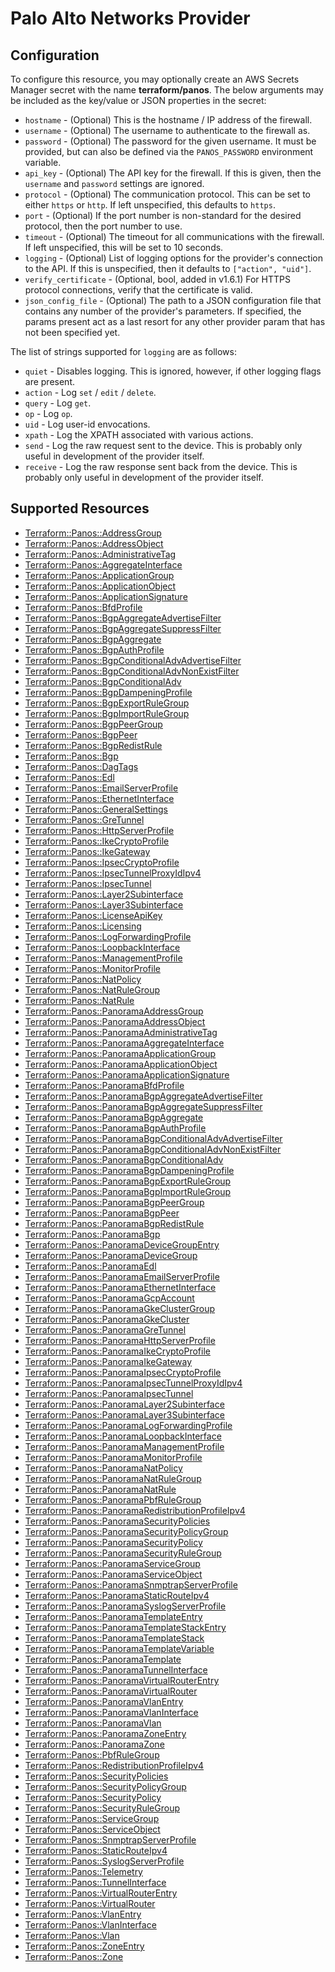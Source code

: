 # Palo Alto Networks Provider

## Configuration

To configure this resource, you may optionally create an AWS Secrets Manager secret with the name **terraform/panos**. The below arguments may be included as the key/value or JSON properties in the secret:

* `hostname` - (Optional) This is the hostname / IP address of the firewall.
* `username` - (Optional) The username to authenticate to the firewall as.
* `password` - (Optional) The password for the given username. It must be
  provided, but can also be defined via the `PANOS_PASSWORD` environment
  variable.
* `api_key` - (Optional) The API key for the firewall.  If this is given, then
  the `username` and `password` settings are ignored.
* `protocol` - (Optional) The communication protocol.  This can be set to
  either `https` or `http`.  If left unspecified, this defaults to `https`.
* `port` - (Optional) If the port number is non-standard for the desired
  protocol, then the port number to use.
* `timeout` - (Optional) The timeout for all communications with the
  firewall.  If left unspecified, this will be set to 10 seconds.
* `logging` - (Optional) List of logging options for the provider's connection
  to the API.  If this is unspecified, then it defaults to
  `["action", "uid"]`.
* `verify_certificate` - (Optional, bool, added in v1.6.1) For HTTPS protocol
  connections, verify that the certificate is valid.
* `json_config_file` - (Optional) The path to a JSON configuration file that
  contains any number of the provider's parameters.  If specified, the params
  present act as a last resort for any other provider param that has not been
  specified yet.

The list of strings supported for `logging` are as follows:

* `quiet` - Disables logging.  This is ignored, however, if other logging
  flags are present.
* `action` - Log `set` / `edit` / `delete`.
* `query` - Log `get`.
* `op` - Log `op`.
* `uid` - Log user-id envocations.
* `xpath` - Log the XPATH associated with various actions.
* `send` - Log the raw request sent to the device.  This is probably
  only useful in development of the provider itself.
* `receive` - Log the raw response sent back from the device.  This is probably
  only useful in development of the provider itself.


## Supported Resources

* [Terraform::Panos::AddressGroup](../resources/panos/Terraform-Panos-AddressGroup/docs/README.md)
* [Terraform::Panos::AddressObject](../resources/panos/Terraform-Panos-AddressObject/docs/README.md)
* [Terraform::Panos::AdministrativeTag](../resources/panos/Terraform-Panos-AdministrativeTag/docs/README.md)
* [Terraform::Panos::AggregateInterface](../resources/panos/Terraform-Panos-AggregateInterface/docs/README.md)
* [Terraform::Panos::ApplicationGroup](../resources/panos/Terraform-Panos-ApplicationGroup/docs/README.md)
* [Terraform::Panos::ApplicationObject](../resources/panos/Terraform-Panos-ApplicationObject/docs/README.md)
* [Terraform::Panos::ApplicationSignature](../resources/panos/Terraform-Panos-ApplicationSignature/docs/README.md)
* [Terraform::Panos::BfdProfile](../resources/panos/Terraform-Panos-BfdProfile/docs/README.md)
* [Terraform::Panos::BgpAggregateAdvertiseFilter](../resources/panos/Terraform-Panos-BgpAggregateAdvertiseFilter/docs/README.md)
* [Terraform::Panos::BgpAggregateSuppressFilter](../resources/panos/Terraform-Panos-BgpAggregateSuppressFilter/docs/README.md)
* [Terraform::Panos::BgpAggregate](../resources/panos/Terraform-Panos-BgpAggregate/docs/README.md)
* [Terraform::Panos::BgpAuthProfile](../resources/panos/Terraform-Panos-BgpAuthProfile/docs/README.md)
* [Terraform::Panos::BgpConditionalAdvAdvertiseFilter](../resources/panos/Terraform-Panos-BgpConditionalAdvAdvertiseFilter/docs/README.md)
* [Terraform::Panos::BgpConditionalAdvNonExistFilter](../resources/panos/Terraform-Panos-BgpConditionalAdvNonExistFilter/docs/README.md)
* [Terraform::Panos::BgpConditionalAdv](../resources/panos/Terraform-Panos-BgpConditionalAdv/docs/README.md)
* [Terraform::Panos::BgpDampeningProfile](../resources/panos/Terraform-Panos-BgpDampeningProfile/docs/README.md)
* [Terraform::Panos::BgpExportRuleGroup](../resources/panos/Terraform-Panos-BgpExportRuleGroup/docs/README.md)
* [Terraform::Panos::BgpImportRuleGroup](../resources/panos/Terraform-Panos-BgpImportRuleGroup/docs/README.md)
* [Terraform::Panos::BgpPeerGroup](../resources/panos/Terraform-Panos-BgpPeerGroup/docs/README.md)
* [Terraform::Panos::BgpPeer](../resources/panos/Terraform-Panos-BgpPeer/docs/README.md)
* [Terraform::Panos::BgpRedistRule](../resources/panos/Terraform-Panos-BgpRedistRule/docs/README.md)
* [Terraform::Panos::Bgp](../resources/panos/Terraform-Panos-Bgp/docs/README.md)
* [Terraform::Panos::DagTags](../resources/panos/Terraform-Panos-DagTags/docs/README.md)
* [Terraform::Panos::Edl](../resources/panos/Terraform-Panos-Edl/docs/README.md)
* [Terraform::Panos::EmailServerProfile](../resources/panos/Terraform-Panos-EmailServerProfile/docs/README.md)
* [Terraform::Panos::EthernetInterface](../resources/panos/Terraform-Panos-EthernetInterface/docs/README.md)
* [Terraform::Panos::GeneralSettings](../resources/panos/Terraform-Panos-GeneralSettings/docs/README.md)
* [Terraform::Panos::GreTunnel](../resources/panos/Terraform-Panos-GreTunnel/docs/README.md)
* [Terraform::Panos::HttpServerProfile](../resources/panos/Terraform-Panos-HttpServerProfile/docs/README.md)
* [Terraform::Panos::IkeCryptoProfile](../resources/panos/Terraform-Panos-IkeCryptoProfile/docs/README.md)
* [Terraform::Panos::IkeGateway](../resources/panos/Terraform-Panos-IkeGateway/docs/README.md)
* [Terraform::Panos::IpsecCryptoProfile](../resources/panos/Terraform-Panos-IpsecCryptoProfile/docs/README.md)
* [Terraform::Panos::IpsecTunnelProxyIdIpv4](../resources/panos/Terraform-Panos-IpsecTunnelProxyIdIpv4/docs/README.md)
* [Terraform::Panos::IpsecTunnel](../resources/panos/Terraform-Panos-IpsecTunnel/docs/README.md)
* [Terraform::Panos::Layer2Subinterface](../resources/panos/Terraform-Panos-Layer2Subinterface/docs/README.md)
* [Terraform::Panos::Layer3Subinterface](../resources/panos/Terraform-Panos-Layer3Subinterface/docs/README.md)
* [Terraform::Panos::LicenseApiKey](../resources/panos/Terraform-Panos-LicenseApiKey/docs/README.md)
* [Terraform::Panos::Licensing](../resources/panos/Terraform-Panos-Licensing/docs/README.md)
* [Terraform::Panos::LogForwardingProfile](../resources/panos/Terraform-Panos-LogForwardingProfile/docs/README.md)
* [Terraform::Panos::LoopbackInterface](../resources/panos/Terraform-Panos-LoopbackInterface/docs/README.md)
* [Terraform::Panos::ManagementProfile](../resources/panos/Terraform-Panos-ManagementProfile/docs/README.md)
* [Terraform::Panos::MonitorProfile](../resources/panos/Terraform-Panos-MonitorProfile/docs/README.md)
* [Terraform::Panos::NatPolicy](../resources/panos/Terraform-Panos-NatPolicy/docs/README.md)
* [Terraform::Panos::NatRuleGroup](../resources/panos/Terraform-Panos-NatRuleGroup/docs/README.md)
* [Terraform::Panos::NatRule](../resources/panos/Terraform-Panos-NatRule/docs/README.md)
* [Terraform::Panos::PanoramaAddressGroup](../resources/panos/Terraform-Panos-PanoramaAddressGroup/docs/README.md)
* [Terraform::Panos::PanoramaAddressObject](../resources/panos/Terraform-Panos-PanoramaAddressObject/docs/README.md)
* [Terraform::Panos::PanoramaAdministrativeTag](../resources/panos/Terraform-Panos-PanoramaAdministrativeTag/docs/README.md)
* [Terraform::Panos::PanoramaAggregateInterface](../resources/panos/Terraform-Panos-PanoramaAggregateInterface/docs/README.md)
* [Terraform::Panos::PanoramaApplicationGroup](../resources/panos/Terraform-Panos-PanoramaApplicationGroup/docs/README.md)
* [Terraform::Panos::PanoramaApplicationObject](../resources/panos/Terraform-Panos-PanoramaApplicationObject/docs/README.md)
* [Terraform::Panos::PanoramaApplicationSignature](../resources/panos/Terraform-Panos-PanoramaApplicationSignature/docs/README.md)
* [Terraform::Panos::PanoramaBfdProfile](../resources/panos/Terraform-Panos-PanoramaBfdProfile/docs/README.md)
* [Terraform::Panos::PanoramaBgpAggregateAdvertiseFilter](../resources/panos/Terraform-Panos-PanoramaBgpAggregateAdvertiseFilter/docs/README.md)
* [Terraform::Panos::PanoramaBgpAggregateSuppressFilter](../resources/panos/Terraform-Panos-PanoramaBgpAggregateSuppressFilter/docs/README.md)
* [Terraform::Panos::PanoramaBgpAggregate](../resources/panos/Terraform-Panos-PanoramaBgpAggregate/docs/README.md)
* [Terraform::Panos::PanoramaBgpAuthProfile](../resources/panos/Terraform-Panos-PanoramaBgpAuthProfile/docs/README.md)
* [Terraform::Panos::PanoramaBgpConditionalAdvAdvertiseFilter](../resources/panos/Terraform-Panos-PanoramaBgpConditionalAdvAdvertiseFilter/docs/README.md)
* [Terraform::Panos::PanoramaBgpConditionalAdvNonExistFilter](../resources/panos/Terraform-Panos-PanoramaBgpConditionalAdvNonExistFilter/docs/README.md)
* [Terraform::Panos::PanoramaBgpConditionalAdv](../resources/panos/Terraform-Panos-PanoramaBgpConditionalAdv/docs/README.md)
* [Terraform::Panos::PanoramaBgpDampeningProfile](../resources/panos/Terraform-Panos-PanoramaBgpDampeningProfile/docs/README.md)
* [Terraform::Panos::PanoramaBgpExportRuleGroup](../resources/panos/Terraform-Panos-PanoramaBgpExportRuleGroup/docs/README.md)
* [Terraform::Panos::PanoramaBgpImportRuleGroup](../resources/panos/Terraform-Panos-PanoramaBgpImportRuleGroup/docs/README.md)
* [Terraform::Panos::PanoramaBgpPeerGroup](../resources/panos/Terraform-Panos-PanoramaBgpPeerGroup/docs/README.md)
* [Terraform::Panos::PanoramaBgpPeer](../resources/panos/Terraform-Panos-PanoramaBgpPeer/docs/README.md)
* [Terraform::Panos::PanoramaBgpRedistRule](../resources/panos/Terraform-Panos-PanoramaBgpRedistRule/docs/README.md)
* [Terraform::Panos::PanoramaBgp](../resources/panos/Terraform-Panos-PanoramaBgp/docs/README.md)
* [Terraform::Panos::PanoramaDeviceGroupEntry](../resources/panos/Terraform-Panos-PanoramaDeviceGroupEntry/docs/README.md)
* [Terraform::Panos::PanoramaDeviceGroup](../resources/panos/Terraform-Panos-PanoramaDeviceGroup/docs/README.md)
* [Terraform::Panos::PanoramaEdl](../resources/panos/Terraform-Panos-PanoramaEdl/docs/README.md)
* [Terraform::Panos::PanoramaEmailServerProfile](../resources/panos/Terraform-Panos-PanoramaEmailServerProfile/docs/README.md)
* [Terraform::Panos::PanoramaEthernetInterface](../resources/panos/Terraform-Panos-PanoramaEthernetInterface/docs/README.md)
* [Terraform::Panos::PanoramaGcpAccount](../resources/panos/Terraform-Panos-PanoramaGcpAccount/docs/README.md)
* [Terraform::Panos::PanoramaGkeClusterGroup](../resources/panos/Terraform-Panos-PanoramaGkeClusterGroup/docs/README.md)
* [Terraform::Panos::PanoramaGkeCluster](../resources/panos/Terraform-Panos-PanoramaGkeCluster/docs/README.md)
* [Terraform::Panos::PanoramaGreTunnel](../resources/panos/Terraform-Panos-PanoramaGreTunnel/docs/README.md)
* [Terraform::Panos::PanoramaHttpServerProfile](../resources/panos/Terraform-Panos-PanoramaHttpServerProfile/docs/README.md)
* [Terraform::Panos::PanoramaIkeCryptoProfile](../resources/panos/Terraform-Panos-PanoramaIkeCryptoProfile/docs/README.md)
* [Terraform::Panos::PanoramaIkeGateway](../resources/panos/Terraform-Panos-PanoramaIkeGateway/docs/README.md)
* [Terraform::Panos::PanoramaIpsecCryptoProfile](../resources/panos/Terraform-Panos-PanoramaIpsecCryptoProfile/docs/README.md)
* [Terraform::Panos::PanoramaIpsecTunnelProxyIdIpv4](../resources/panos/Terraform-Panos-PanoramaIpsecTunnelProxyIdIpv4/docs/README.md)
* [Terraform::Panos::PanoramaIpsecTunnel](../resources/panos/Terraform-Panos-PanoramaIpsecTunnel/docs/README.md)
* [Terraform::Panos::PanoramaLayer2Subinterface](../resources/panos/Terraform-Panos-PanoramaLayer2Subinterface/docs/README.md)
* [Terraform::Panos::PanoramaLayer3Subinterface](../resources/panos/Terraform-Panos-PanoramaLayer3Subinterface/docs/README.md)
* [Terraform::Panos::PanoramaLogForwardingProfile](../resources/panos/Terraform-Panos-PanoramaLogForwardingProfile/docs/README.md)
* [Terraform::Panos::PanoramaLoopbackInterface](../resources/panos/Terraform-Panos-PanoramaLoopbackInterface/docs/README.md)
* [Terraform::Panos::PanoramaManagementProfile](../resources/panos/Terraform-Panos-PanoramaManagementProfile/docs/README.md)
* [Terraform::Panos::PanoramaMonitorProfile](../resources/panos/Terraform-Panos-PanoramaMonitorProfile/docs/README.md)
* [Terraform::Panos::PanoramaNatPolicy](../resources/panos/Terraform-Panos-PanoramaNatPolicy/docs/README.md)
* [Terraform::Panos::PanoramaNatRuleGroup](../resources/panos/Terraform-Panos-PanoramaNatRuleGroup/docs/README.md)
* [Terraform::Panos::PanoramaNatRule](../resources/panos/Terraform-Panos-PanoramaNatRule/docs/README.md)
* [Terraform::Panos::PanoramaPbfRuleGroup](../resources/panos/Terraform-Panos-PanoramaPbfRuleGroup/docs/README.md)
* [Terraform::Panos::PanoramaRedistributionProfileIpv4](../resources/panos/Terraform-Panos-PanoramaRedistributionProfileIpv4/docs/README.md)
* [Terraform::Panos::PanoramaSecurityPolicies](../resources/panos/Terraform-Panos-PanoramaSecurityPolicies/docs/README.md)
* [Terraform::Panos::PanoramaSecurityPolicyGroup](../resources/panos/Terraform-Panos-PanoramaSecurityPolicyGroup/docs/README.md)
* [Terraform::Panos::PanoramaSecurityPolicy](../resources/panos/Terraform-Panos-PanoramaSecurityPolicy/docs/README.md)
* [Terraform::Panos::PanoramaSecurityRuleGroup](../resources/panos/Terraform-Panos-PanoramaSecurityRuleGroup/docs/README.md)
* [Terraform::Panos::PanoramaServiceGroup](../resources/panos/Terraform-Panos-PanoramaServiceGroup/docs/README.md)
* [Terraform::Panos::PanoramaServiceObject](../resources/panos/Terraform-Panos-PanoramaServiceObject/docs/README.md)
* [Terraform::Panos::PanoramaSnmptrapServerProfile](../resources/panos/Terraform-Panos-PanoramaSnmptrapServerProfile/docs/README.md)
* [Terraform::Panos::PanoramaStaticRouteIpv4](../resources/panos/Terraform-Panos-PanoramaStaticRouteIpv4/docs/README.md)
* [Terraform::Panos::PanoramaSyslogServerProfile](../resources/panos/Terraform-Panos-PanoramaSyslogServerProfile/docs/README.md)
* [Terraform::Panos::PanoramaTemplateEntry](../resources/panos/Terraform-Panos-PanoramaTemplateEntry/docs/README.md)
* [Terraform::Panos::PanoramaTemplateStackEntry](../resources/panos/Terraform-Panos-PanoramaTemplateStackEntry/docs/README.md)
* [Terraform::Panos::PanoramaTemplateStack](../resources/panos/Terraform-Panos-PanoramaTemplateStack/docs/README.md)
* [Terraform::Panos::PanoramaTemplateVariable](../resources/panos/Terraform-Panos-PanoramaTemplateVariable/docs/README.md)
* [Terraform::Panos::PanoramaTemplate](../resources/panos/Terraform-Panos-PanoramaTemplate/docs/README.md)
* [Terraform::Panos::PanoramaTunnelInterface](../resources/panos/Terraform-Panos-PanoramaTunnelInterface/docs/README.md)
* [Terraform::Panos::PanoramaVirtualRouterEntry](../resources/panos/Terraform-Panos-PanoramaVirtualRouterEntry/docs/README.md)
* [Terraform::Panos::PanoramaVirtualRouter](../resources/panos/Terraform-Panos-PanoramaVirtualRouter/docs/README.md)
* [Terraform::Panos::PanoramaVlanEntry](../resources/panos/Terraform-Panos-PanoramaVlanEntry/docs/README.md)
* [Terraform::Panos::PanoramaVlanInterface](../resources/panos/Terraform-Panos-PanoramaVlanInterface/docs/README.md)
* [Terraform::Panos::PanoramaVlan](../resources/panos/Terraform-Panos-PanoramaVlan/docs/README.md)
* [Terraform::Panos::PanoramaZoneEntry](../resources/panos/Terraform-Panos-PanoramaZoneEntry/docs/README.md)
* [Terraform::Panos::PanoramaZone](../resources/panos/Terraform-Panos-PanoramaZone/docs/README.md)
* [Terraform::Panos::PbfRuleGroup](../resources/panos/Terraform-Panos-PbfRuleGroup/docs/README.md)
* [Terraform::Panos::RedistributionProfileIpv4](../resources/panos/Terraform-Panos-RedistributionProfileIpv4/docs/README.md)
* [Terraform::Panos::SecurityPolicies](../resources/panos/Terraform-Panos-SecurityPolicies/docs/README.md)
* [Terraform::Panos::SecurityPolicyGroup](../resources/panos/Terraform-Panos-SecurityPolicyGroup/docs/README.md)
* [Terraform::Panos::SecurityPolicy](../resources/panos/Terraform-Panos-SecurityPolicy/docs/README.md)
* [Terraform::Panos::SecurityRuleGroup](../resources/panos/Terraform-Panos-SecurityRuleGroup/docs/README.md)
* [Terraform::Panos::ServiceGroup](../resources/panos/Terraform-Panos-ServiceGroup/docs/README.md)
* [Terraform::Panos::ServiceObject](../resources/panos/Terraform-Panos-ServiceObject/docs/README.md)
* [Terraform::Panos::SnmptrapServerProfile](../resources/panos/Terraform-Panos-SnmptrapServerProfile/docs/README.md)
* [Terraform::Panos::StaticRouteIpv4](../resources/panos/Terraform-Panos-StaticRouteIpv4/docs/README.md)
* [Terraform::Panos::SyslogServerProfile](../resources/panos/Terraform-Panos-SyslogServerProfile/docs/README.md)
* [Terraform::Panos::Telemetry](../resources/panos/Terraform-Panos-Telemetry/docs/README.md)
* [Terraform::Panos::TunnelInterface](../resources/panos/Terraform-Panos-TunnelInterface/docs/README.md)
* [Terraform::Panos::VirtualRouterEntry](../resources/panos/Terraform-Panos-VirtualRouterEntry/docs/README.md)
* [Terraform::Panos::VirtualRouter](../resources/panos/Terraform-Panos-VirtualRouter/docs/README.md)
* [Terraform::Panos::VlanEntry](../resources/panos/Terraform-Panos-VlanEntry/docs/README.md)
* [Terraform::Panos::VlanInterface](../resources/panos/Terraform-Panos-VlanInterface/docs/README.md)
* [Terraform::Panos::Vlan](../resources/panos/Terraform-Panos-Vlan/docs/README.md)
* [Terraform::Panos::ZoneEntry](../resources/panos/Terraform-Panos-ZoneEntry/docs/README.md)
* [Terraform::Panos::Zone](../resources/panos/Terraform-Panos-Zone/docs/README.md)